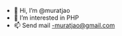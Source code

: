 - 👋 Hi, I’m @muratjao
- 👀 I’m interested in PHP 
- 📫 Send mail -muratjao@gmail.com

<!---
muratjao/muratjao is a ✨ special ✨ repository because its `README.md` (this file) appears on your GitHub profile.
You can click the Preview link to take a look at your changes.
--->

